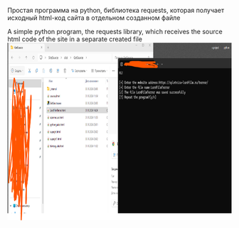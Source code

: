 Простая программа на python, библиотека requests, которая получает исходный html-код сайта в отдельном созданном файле               
                     
A simple python program, the requests library, which receives the source html code of the site in a separate created file       
<img src="getsourcescreen.png" alt="game" width="800" height="400">
